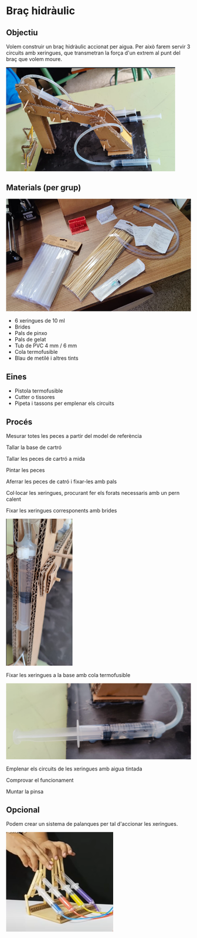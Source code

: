 # Braç hidràulic

## Objectiu

Volem construir un braç hidràulic accionat per aigua. Per això farem servir 3 circuits amb xeringues, que transmetran la força d'un extrem al punt del braç que volem moure.

![](img/2023-03-28-09-43-42.png)

## Materials (per grup)

![](img/2023-03-28-09-41-39.png)

- 6 xeringues de 10 ml
- Brides
- Pals de pinxo
- Pals de gelat
- Tub de PVC 4 mm / 6 mm
- Cola termofusible
- Blau de metilé i altres tints

## Eines

- Pistola termofusible
- Cutter o tissores
- Pipeta i tassons per emplenar els circuits

## Procés

Mesurar totes les peces a partir del model de referència

Tallar la base de cartró

Tallar les peces de cartró a mida

Pintar les peces

Aferrar les peces de catró i fixar-les amb pals

Col·locar les xeringues, procurant fer els forats necessaris amb un pern calent

Fixar les xeringues corresponents amb brides

![](img/2023-03-28-09-42-54.png)

Fixar les xeringues a la base amb cola termofusible

![](img/2023-03-28-09-42-23.png)

Emplenar els circuits de les xeringues amb aigua tintada

Comprovar el funcionament

Muntar la pinsa

## Opcional

Podem crear un sistema de palanques per tal d'accionar les xeringues.

![](img/2023-03-28-09-40-05.png)